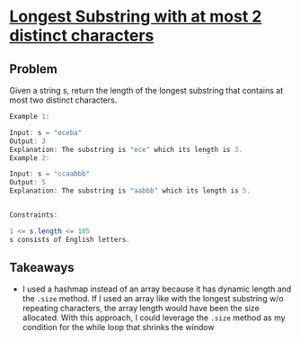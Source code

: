# [Longest Substring with at most 2 distinct characters](https://leetcode.com/problems/longest-substring-with-at-most-two-distinct-characters/)

## Problem
Given a string s, return the length of the longest substring that contains at most two distinct characters.



```java
Example 1:

Input: s = "eceba"
Output: 3
Explanation: The substring is "ece" which its length is 3.
Example 2:

Input: s = "ccaabbb"
Output: 5
Explanation: The substring is "aabbb" which its length is 5.


Constraints:

1 <= s.length <= 105
s consists of English letters.
```

## Takeaways
- I used a hashmap instead of an array because it has dynamic length and the `.size` method. If I used an array like with the longest substring w/o repeating characters, the array length would have been the size allocated. With this approach, I could leverage the `.size` method as my condition for the while loop that shrinks the window
